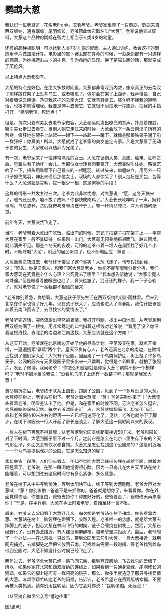 # 鹦鹉大葱

我认识一位老哥哥，花名老Frank，又称老爷。老爷家里养了一只鹦鹉，鹦鹉来自西双版纳，通身翠绿，尾羽修长，老爷因此给它取名叫“大葱”。老爷说他查过资料，大葱这个品种的鹦鹉在智力上相当于人类4岁的幼童。 

还有的品种极聪明，可以达到人类7岁儿童的智商。主人通过训练，教会这样的鹦鹉用卡片做加法计算。电影里的吉卜赛女郎在算命的时候，一般身边都有一只这样的鹦鹉，为她挑选出占卜的扑克，作为命运的显现。换了是猫头鹰的话，那就变成了英伦风。 

以上特点大葱都没有。 

大葱的特点是好色。在绝大多数时间里，大葱都非常深沉内敛，像条真正的云南汉子那样蹲在架子上思考鸟生，或者嗑瓜子。偶尔会在架子上踱步，轻声慢语，自己对着墙说云南话。遇见我这样的云南大汉，它就背转身去，装作听不懂我的昆明话，也根本懒得理我。我要是伸手去撩它，它就很不耐烦地一挥翅膀，把我的手指打开：“昆明老倌，死远点！” 

但是，每次只要有美女去老爷家做客，大葱老远就发出嘹亮的笑声，扑扇着翅膀，吸引美女走过去看它。当别人朝它走过来的时候，大葱会放下一条云南汉子所有的矜持，疯狂地在架子上站起——蹲下——站起——蹲下，就像是那根铁架子通了电一样狂呼：你真美！所以，大葱就成了老爷家的美女鉴定专家。凡是大葱看了无动于衷的女生，大家就可以结拜为兄弟了。 

有一次，老爷家来了一位非常漂亮的女士。大葱在循例大笑、扇翅、触电、狂呼之后，歪着头看了她好一会儿。当那位女士转身刚要离开，大葱突然叫住她。略微沉吟了一下，扭头用喙啄下自己最长的一根尾羽。转过头来，单腿站立，用另外一只爪子抓住尾羽，伸出来递给那位女士。现场的人都惊呆了！别人泡妞是买包，包算什么？大葱泡妞是拔毛，拔一根少一根，这是何等的手段！ 

这样的情形一共发生过三次。老爷为此非常忧虑，对大葱说：“葱，这冬天快来了，暖气还没来，咱不拔了成吗？你都快成肉鸡了。”大葱长长地呻吟了一声，婉转缠绵，气息悠长，然后就把鸟身缠绕在杆子上，有一种情丝缭绕，深入骨髓的感觉。 

前年冬天，大葱突然飞走了。 

当时，老爷带着大葱出门吃饭。临出门的时候，忘记了把链子扣在架子上——平常大葱在家里一般不戴脚链。结果刚一出门，大葱毫无预兆地振翅而飞，越过围墙，就此消失不见。那是个冬天的夜晚，可怜的老爷带着一堆人在周围找了好几个小时，不断呼喊“大葱”，附近的居民听烦了，也不断地回应：蘸酱…… 

大葱蘸酱之夜过去，老爷终于接受了这个事实：大葱飞走了。他专程找到我，说：“菜头，你是云南人，和我们家大葱是老乡，你能不能帮着我分析分析，我们家大葱现在究竟是个什么心理？它究竟去了哪里？”我本想告诉他说：“大家毕竟人鸟殊途。”但是眼看着他眼圈也红了，鼻头也皱了，泪汪汪的样子，我一下子心软了，就对老爷说了一番我都不相信的话来： 

“老爷你别着急，你想啊，大葱这孩子原先生活在西双版纳的热带雨林里。后来到北京在你家也待了好几年，现在孩子长大了，应该也进入了青春期。我估计应该是奔着云南飞回去了，去寻找它的爱情去了。” 

老爷听完这话，突然流露出释然的表情。我打开电脑，找出中国地图，从老爷家到西双版纳画了一根线，用非常笃定的口气指着这根线对老爷说：“看见了没？你沿着这根线找，去北京的南边和西南边找，大葱应该就在这个方向！” 

从这天开始，老爷就在北京南边开始了他的寻鸟计划。平常没事在家，就点开微博，一遍遍搜索“鹦鹉”两个字。皇天不负有心人，老爷还真在北京的南边，在微博上找到了他们家大葱！大兴有个公园，里面建了一个鸟类保护区，树上挂了许多鸟笼子。公园的园长有天发现园子里多出来一只鹦鹉，觉得是个新鲜事，就拍了张照片，发到了微博。我问老爷：“你怎么知道那就是你家大葱？鹦鹉不都一个模样吗？”老爷不屑地反驳我说：“没看见鸟爪子上还有一截链子吗？那就是我家大葱！” 

费尽周折之后，老爷终于联系上园长，跑到了公园，见到了一个多月没见的大葱。大葱停在树上，老爷站在树下。老爷对着大葱喊：“葱！爸爸来看你来了！”大葱歪头看着老爷，明显是认出了他。但是，和在家里的时候不同，无论老爷怎么逗它，大葱都始终保持沉默。每次老爷试图走近一点，大葱就振翅而飞，却又不飞远，一直和老爷保持10米左右的距离——它已经迅速野化了。见状，老爷也就停下了脚步，在树下和园长一行人开起了家长座谈会，了解大葱这一段时间以来的表现。 

一群人在树下百思不得其解：从老爷家到公园直线距离接近50千米。老爷和园长对了下时间，大葱到园子里不过一个月。之前它是怎么在北京市里生存下来的？天气那么冷，外面又没有饮水和食物。大葱又是怎么找到这个公园来的？这是附近唯一一个为鸟类提供保护的公园，它是怎么知道的呢？ 

家长会告一段落，人们仰头看去，不知不觉间大葱已经把头埋在翅膀下面，晒着太阳睡着了。老爷说，在那一瞬间他觉得很心酸。因为一只鸟儿在大白天里站在树上能睡着，可以想到过去这段时间它有多么紧张、多么疲惫。 

老爷在树下从中午等到傍晚，等到太阳快下山，终于等到大葱睡醒。老爷大声对大葱喊：“葱！你别害怕！爸爸不是来抓你的，爸爸就是想你了，来看看你。你在外面觉得快活，你要自由，爸爸支持你！你要好好的，爸爸要走了，爸爸改天再来看你！”于是，挥手作别，大葱在树上盯着老爷，自始至终一言不发。 

后来，老爷又去公园看了大葱好几次。每次都是老爷站在树下抽烟，仰头看着大葱。大葱站在树上，脑袋埋在翅膀下，安然入睡。老爷唯一的念想，就是给大葱去掉脚上的链子，担心大葱在林间飞行的时候，链子会缠绕在树枝上。然而，大葱已经野化了，没有办法接近。有人建议用麻醉枪，被老爷坚决拒绝了。最后，老爷想了一个办法——在北京找一只雌鸟，带到公园里去勾引大葱。一旦大葱接近，就用网兜捕捉，去掉脚链之后把它放回云南。可找雌鸟需要一段时间，等老爷找到雌鸟带到公园时，大葱不知道什么时候已经飞走了。 

两年过去，老爷坚信大葱已经一路飞回云南，飛到西双版纳，飞去找它的爱情了。所以，如果你家在北京和西双版纳的连线上，如果看到一只通身翠绿、尾羽修长的鹦鹉，如果它的脚上碰巧有一截闪亮的链子，那么，你多半就遇见了那只寻找爱情的大葱。麻烦你帮忙转达老爷的问候，告诉它，老爷希望它在西双版纳幸福，不要再被人类抓到。请你别用昆明话，因为它会对你说：“昆明老倌，死远点！” 

（从容摘自微信公众号“槽边往事” 

图/点点）